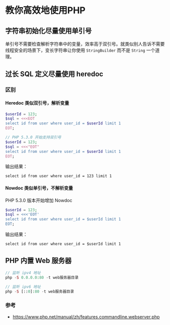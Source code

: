 # 教你高效地使用PHP


## 字符串初始化尽量使用单引号

单引号不需要检查解析字符串中的变量，效率高于双引号。就类似别人告诉不需要线程安全的场景下，变长字符串让你使用 `StringBuilder` 而不是 `String` 一个道理。

## 过长 SQL 定义尽量使用 heredoc

### 区别

#### Heredoc 类似双引号，解析变量

```php
$userId = 123;
$sql = <<<EOT
select id from user where user_id = $userId limit 1
EOT;

// PHP 5.3.0 开始支持双引号
$userId = 123;
$sql = <<<"EOT"
select id from user where user_id = $userId limit 1
EOT;
```

输出结果：

```
select id from user where user_id = 123 limit 1
```

#### Nowdoc 类似单引号，不解析变量

PHP 5.3.0 版本开始增加 Nowdoc

```php
$userId = 123;
$sql = <<<'EOT'
select id from user where user_id = $userId limit 1
EOT;
```

输出结果：

```
select id from user where user_id = $userId limit 1
```

## PHP 内置 Web 服务器

```php
// 监听 ipv4 地址
php -S 0.0.0.0:80 -t web服务器目录

// 监听 ipv6 地址
php -S [::0]:80 -t web服务器目录
```

### 参考

- https://www.php.net/manual/zh/features.commandline.webserver.php

